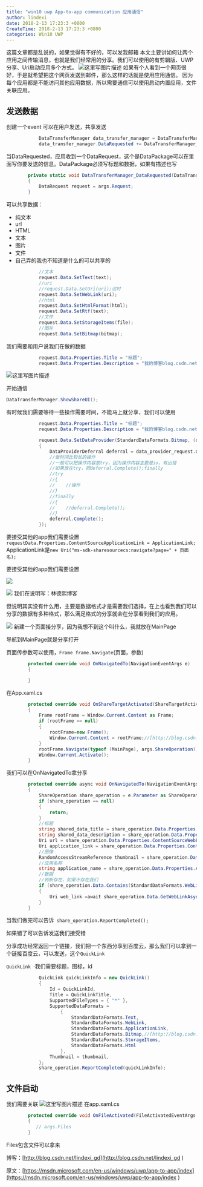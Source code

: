 ```yaml
---
title: "win10 uwp App-to-app communication 应用通信"
author: lindexi
date: 2018-2-13 17:23:3 +0800
CreateTime: 2018-2-13 17:23:3 +0800
categories: Win10 UWP
---
```


这篇文章都是乱说的，如果觉得有不好的，可以发我邮箱
本文主要讲如何让两个应用之间传输消息，也就是我们经常用的分享。我们可以使用的有剪辑版、UWP分享、Uri启动应用多个方式。
![这里写图片描述](http://img.blog.csdn.net/20160404102715815)
如果有个人看到一个网页很好，于是就希望把这个网页发送到邮件，那么这样的话就是使用应用通信。
因为每个应用都是不能访问其他应用数据，所以需要通信可以使用启动内置应用，文件关联应用。

<!--more-->



<div id="toc"></div>

## 发送数据

创建一个event 可以在用户发送，共享发送

```csharp
            DataTransferManager data_transfer_manager = DataTransferManager.GetForCurrentView();
            data_transfer_manager.DataRequested += DataTransferManager_DataRequested;
```
当DataRequested，应用收到一个DataRequest，这个是DataPackage可以在里面写你要发送的信息。DataPackage必须写标题和数据，如果有描述也写

```csharp
        private static void DataTransferManager_DataRequested(DataTransferManager sender, DataRequestedEventArgs args)
        {
            DataRequest request = args.Request;
        }
```

可以共享数据：

 - 纯文本
 - url
 - HTML
 - 文本
 - 图片
 - 文件
 - 自己弄的我也不知道是什么的可以共享的

```csharp
            //文本
            request.Data.SetText(text);
            //uri
            //request.Data.SetUri(uri);过时
            request.Data.SetWebLink(uri);    
            //html                 
            request.Data.SetHtmlFormat(html);
            request.Data.SetRtf(text);
            //文件
            request.Data.SetStorageItems(file);
            //图片
            request.Data.SetBitmap(bitmap);
```

我们需要和用户说我们在做的数据

```csharp
            request.Data.Properties.Title = "标题";
            request.Data.Properties.Description = "我的博客blog.csdn.net/lindexi_gd";
```
![这里写图片描述](http://img.blog.csdn.net/20160404105455138)

开始通信

```csharp
DataTransferManager.ShowShareUI();
```
有时候我们需要等待一些操作需要时间，不能马上就分享，我们可以使用

```csharp
            request.Data.Properties.Title = "标题";
            request.Data.Properties.Description = "我的博客blog.csdn.net/lindexi_gd";

            request.Data.SetDataProvider(StandardDataFormats.Bitmap, (data_provider_request) =>
            {
                DataProviderDeferral deferral = data_provider_request.GetDeferral();
                //做时间比较长的操作
                //一般可以把操作内容放try，因为操作内容主要是io，有出错
                //如果放在try，把deferral.Complete();finally
                //try
                //{
                //    //操作
                //}
                //finally
                //{
                //    //deferral.Complete();
                //}
                deferral.Complete();
            });
```



要接受其他的app我们需要设置`requestData.Properties.ContentSourceApplicationLink = ApplicationLink;`
ApplicationLink是`new Uri("ms-sdk-sharesourcecs:navigate?page=" + 页面名);`

要接受其他的app我们需要设置

![](http://7xqpl8.com1.z0.glb.clouddn.com/16-4-5/70888377.jpg)

![](http://7xqpl8.com1.z0.glb.clouddn.com/16-4-5/65763757.jpg)
我们在说明写：林德熙博客

但说明其实没有什么用，主要是数据格式才是需要我们选择，在上也看到我们可以分享的数据有多种格式，那么满足格式的分享就会在分享看到我们的应用。

![](http://7xqpl8.com1.z0.glb.clouddn.com/16-4-5/25742257.jpg)
新建一个页面接分享，因为我想不到这个叫什么，我就放在MainPage

导航到MainPage就是分享打开

页面传参数可以使用，`Frame frame.Navigate`(页面，参数)


```csharp
        protected override void OnNavigatedTo(NavigationEventArgs e)
        {

        }
```

在App.xaml.cs

```csharp
        protected override void OnShareTargetActivated(ShareTargetActivatedEventArgs args)
        {
            Frame rootFrame = Window.Current.Content as Frame;
            if (rootFrame == null)
            {
                rootFrame=new Frame();
                Window.Current.Content = rootFrame;//[http://blog.csdn.net/lindexi_gd](http://blog.csdn.net/lindexi_gd )
            }
            rootFrame.Navigate(typeof (MainPage), args.ShareOperation);
            Window.Current.Activate();
        }
```
我们可以在OnNavigatedTo拿分享

```csharp
        protected override async void OnNavigatedTo(NavigationEventArgs e)
        {
            ShareOperation share_operation = e.Parameter as ShareOperation;
            if (share_operation == null)
            {
                return;
            }
            //标题
            string shared_data_title = share_operation.Data.Properties.Title;
            string shared_data_description = share_operation.Data.Properties.Description;
            Uri url = share_operation.Data.Properties.ContentSourceWebLink;
            Uri application_link = share_operation.Data.Properties.ContentSourceApplicationLink;
            //图像
            RandomAccessStreamReference thumbnail = share_operation.Data.Properties.Thumbnail;
            //应用名称
            string application_name = share_operation.Data.Properties.ApplicationName;
            //数据
            //判断存在，如果不存在我们
            if (share_operation.Data.Contains(StandardDataFormats.WebLink))
            {
                Uri web_link =await share_operation.Data.GetWebLinkAsync();
            }
        }
```

当我们做完可以告诉` share_operation.ReportCompleted();`

如果错了可以告诉发送我们接受错

分享成功经常返回一个链接，我们把一个东西分享到百度云，那么我们可以拿到一个链接百度云，可以发送，这个`QuickLink`


`QuickLink `·我们需要标题，图标，id

```csharp
            QuickLink quickLinkInfo = new QuickLink()
            {
                Id = QuickLinkId,
                Title = QuickLinkTitle,
                SupportedFileTypes = { "*" },
                SupportedDataFormats =
                    {
                        StandardDataFormats.Text,
                        StandardDataFormats.WebLink,
                        StandardDataFormats.ApplicationLink,
                        StandardDataFormats.Bitmap,//[http://blog.csdn.net/lindexi_gd](http://blog.csdn.net/lindexi_gd )
                        StandardDataFormats.StorageItems,
                        StandardDataFormats.Html
                    },
                Thumbnail = thumbnail,
            };
            share_operation.ReportCompleted(quickLinkInfo);
```
## 文件启动

我们需要关联
![这里写图片描述](http://img.blog.csdn.net/20160405185522977)
在app.xaml.cs

```csharp
        protected override void OnFileActivated(FileActivatedEventArgs args)
        {
           // args.Files
        }
```
Files包含文件可以拿来

博客：[http://blog.csdn.net/lindexi_gd](http://blog.csdn.net/lindexi_gd )

原文：[https://msdn.microsoft.com/en-us/windows/uwp/app-to-app/index](https://msdn.microsoft.com/en-us/windows/uwp/app-to-app/index )



